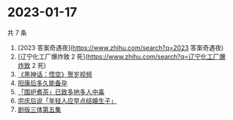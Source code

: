 # 2023-01-17

共 7 条

<!-- BEGIN -->
<!-- 最后更新时间 Tue Jan 17 2023 08:30:30 GMT+0800 (China Standard Time) -->

1. [2023 答案奇遇夜](https://www.zhihu.com/search?q=2023 答案奇遇夜)
1. [辽宁化工厂爆炸致 2 死](https://www.zhihu.com/search?q=辽宁化工厂爆炸致 2 死)
1. [《黑神话：悟空》贺岁视频](https://www.zhihu.com/search?q=《黑神话：悟空》贺岁视频)
1. [阳康后多久能备孕](https://www.zhihu.com/search?q=阳康后多久能备孕)
1. [「围炉煮茶」已致多地多人中毒](https://www.zhihu.com/search?q=「围炉煮茶」已致多地多人中毒)
1. [宗庆后说「年轻人应早点结婚生子」](https://www.zhihu.com/search?q=宗庆后说「年轻人应早点结婚生子」)
1. [剧版三体第五集](https://www.zhihu.com/search?q=剧版三体第五集)

<!-- END -->
